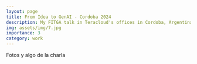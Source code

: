 ```yaml
---
layout: page
title: From Idea to GenAI - Cordoba 2024
description: My FITGA talk in Teracloud's offices in Cordoba, Argentina
img: assets/img/7.jpg
importance: 3
category: work
---
```




Fotos y algo de la charla
